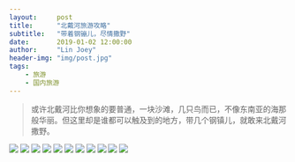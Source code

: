 ```yaml
---
layout:     post
title:      "北戴河旅游攻略"
subtitle:   "带着钢镚儿，尽情撒野"
date:       2019-01-02 12:00:00
author:     "Lin Joey"
header-img: "img/post.jpg"
tags:
    - 旅游
    - 国内旅游
---
```

>或许北戴河比你想象的要普通，一块沙滩，几只鸟而已，不像东南亚的海那般华丽。但这里却是谁都可以触及到的地方，带几个钢镇儿，就敢来北戴河撒野。

![](https://linjoey-image.oss-cn-beijing.aliyuncs.com/我是驴友-北戴河旅游攻略_页面_01.jpg)
![](https://linjoey-image.oss-cn-beijing.aliyuncs.com/我是驴友-北戴河旅游攻略_页面_02.jpg)
![](https://linjoey-image.oss-cn-beijing.aliyuncs.com/我是驴友-北戴河旅游攻略_页面_03.jpg)
![](https://linjoey-image.oss-cn-beijing.aliyuncs.com/我是驴友-北戴河旅游攻略_页面_04.jpg)
![](https://linjoey-image.oss-cn-beijing.aliyuncs.com/我是驴友-北戴河旅游攻略_页面_05.jpg)
![](https://linjoey-image.oss-cn-beijing.aliyuncs.com/我是驴友-北戴河旅游攻略_页面_06.jpg)
![](https://linjoey-image.oss-cn-beijing.aliyuncs.com/我是驴友-北戴河旅游攻略_页面_07.jpg)
![](https://linjoey-image.oss-cn-beijing.aliyuncs.com/我是驴友-北戴河旅游攻略_页面_08.jpg)
![](https://linjoey-image.oss-cn-beijing.aliyuncs.com/我是驴友-北戴河旅游攻略_页面_09.jpg)
![](https://linjoey-image.oss-cn-beijing.aliyuncs.com/我是驴友-北戴河旅游攻略_页面_10.jpg)
![](https://linjoey-image.oss-cn-beijing.aliyuncs.com/我是驴友-北戴河旅游攻略_页面_11.jpg)
